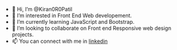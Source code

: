 - 👋 Hi, I’m @Kiran0R0Patil
- 👀 I’m interested in Front End Web developement.
- 🌱 I’m currently learning JavaScript and Bootstrap.
- 💞️ I’m looking to collaborate on Front end Responsive web design projects.
- 📫 You can connect with me in [linkedin](www.linkedin.com/in/patilkiran123) 
